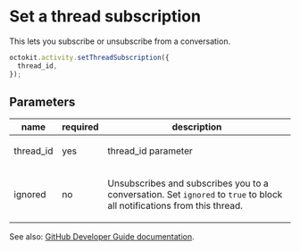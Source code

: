 # Set a thread subscription

This lets you subscribe or unsubscribe from a conversation.

```js
octokit.activity.setThreadSubscription({
  thread_id,
});
```

## Parameters

<table>
  <thead>
    <tr>
      <th>name</th>
      <th>required</th>
      <th>description</th>
    </tr>
  </thead>
  <tbody>
    <tr><td>thread_id</td><td>yes</td><td>

thread_id parameter

</td></tr>
<tr><td>ignored</td><td>no</td><td>

Unsubscribes and subscribes you to a conversation. Set `ignored` to `true` to block all notifications from this thread.

</td></tr>
  </tbody>
</table>

See also: [GitHub Developer Guide documentation](https://developer.github.com/v3/activity/notifications/#set-a-thread-subscription).
